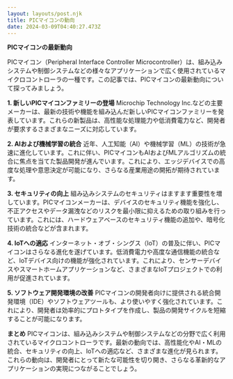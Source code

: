 ```yaml
---
layout: layouts/post.njk
title: PICマイコンの動向
date: 2024-03-09T04:40:27.473Z
---
```

**PICマイコンの最新動向**

PICマイコン（Peripheral Interface Controller Microcontroller）は、組み込みシステムや制御システムなどの様々なアプリケーションで広く使用されているマイクロコントローラの一種です。この記事では、PICマイコンの最新動向について探ってみましょう。

**1. 新しいPICマイコンファミリーの登場**
Microchip Technology Inc.などの主要メーカーは、最新の技術や機能を組み込んだ新しいPICマイコンファミリーを発表しています。これらの新製品は、高性能な処理能力や低消費電力など、開発者が要求するさまざまなニーズに対応しています。

**2. AIおよび機械学習の統合**
近年、人工知能（AI）や機械学習（ML）の技術が急速に進化しています。これに伴い、PICマイコンもAIおよびMLアルゴリズムの統合に焦点を当てた製品開発が進んでいます。これにより、エッジデバイスでの高度な処理や意思決定が可能になり、さらなる産業用途の開拓が期待されています。

**3. セキュリティの向上**
組み込みシステムのセキュリティはますます重要性を増しています。PICマイコンメーカーは、デバイスのセキュリティ機能を強化し、不正アクセスやデータ漏洩などのリスクを最小限に抑えるための取り組みを行っています。これには、ハードウェアベースのセキュリティ機能の追加や、暗号化技術の統合などが含まれます。

**4. IoTへの適応**
インターネット・オブ・シングス（IoT）の普及に伴い、PICマイコンはさらなる進化を遂げています。低消費電力や高度な通信機能の統合など、IoTデバイス向けの機能が強化されています。これにより、センサーデバイスやスマートホームアプリケーションなど、さまざまなIoTプロジェクトでの利用が促進されています。

**5. ソフトウェア開発環境の改善**
PICマイコンの開発者向けに提供される統合開発環境（IDE）やソフトウェアツールも、より使いやすく強化されています。これにより、開発者は効率的にプロトタイプを作成し、製品の開発サイクルを短縮することが可能になります。

**まとめ**
PICマイコンは、組み込みシステムや制御システムなどの分野で広く利用されているマイクロコントローラです。最新の動向では、高性能化やAI・MLの統合、セキュリティの向上、IoTへの適応など、さまざまな進化が見られます。これらの動向は、開発者にとって新たな可能性を切り開き、さらなる革新的なアプリケーションの実現につながることでしょう。
